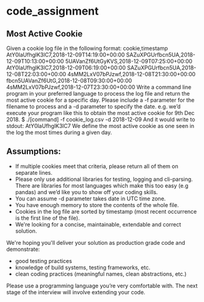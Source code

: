 # code_assignment
## Most Active Cookie
Given a cookie log file in the following format:
cookie,timestamp 
AtY0laUfhglK3lC7,2018-12-09T14:19:00+00:00
SAZuXPGUrfbcn5UA,2018-12-09T10:13:00+00:00
5UAVanZf6UtGyKVS,2018-12-09T07:25:00+00:00
AtY0laUfhglK3lC7,2018-12-09T06:19:00+00:00
SAZuXPGUrfbcn5UA,2018-12-08T22:03:00+00:00
4sMM2LxV07bPJzwf,2018-12-08T21:30:00+00:00
fbcn5UAVanZf6UtG,2018-12-08T09:30:00+00:00
4sMM2LxV07bPJzwf,2018-12-07T23:30:00+00:00
Write a command line program in your preferred language to process the log file and return the most active
cookie for a specific day. Please include a -f parameter for the filename to process and a -d parameter to
specify the date.
e.g. we’d execute your program like this to obtain the most active cookie for 9th Dec 2018.
$ ./[command] -f cookie_log.csv -d 2018-12-09
And it would write to stdout:
AtY0laUfhglK3lC7
We define the most active cookie as one seen in the log the most times during a given day.

## Assumptions:
* If multiple cookies meet that criteria, please return all of them on separate lines.
* Please only use additional libraries for testing, logging and cli-parsing. There are libraries for most
  languages which make this too easy (e.g pandas) and we’d like you to show off your coding skills.
* You can assume -d parameter takes date in UTC time zone.
* You have enough memory to store the contents of the whole file.
* Cookies in the log file are sorted by timestamp (most recent occurrence is the first line of the file).
* We're looking for a concise, maintainable, extendable and correct solution. 

We're hoping you'll deliver your solution as production grade code and demonstrate:
* good testing practices
* knowledge of build systems, testing frameworks, etc.
* clean coding practices (meaningful names, clean abstractions, etc.)

Please use a programming language you’re very comfortable with. The next stage of the interview
will involve extending your code.
